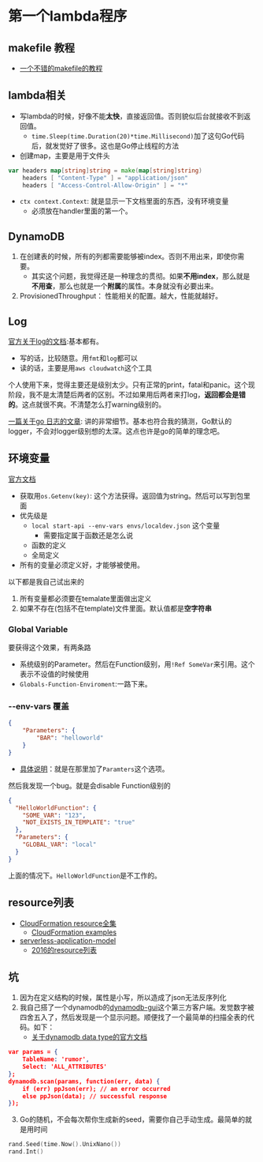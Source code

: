 # 第一个lambda程序

## makefile 教程

- [一个不错的makefile的教程](https://seisman.github.io/how-to-write-makefile/variables.html)  

## lambda相关


- 写lambda的时候，好像不能**太快**，直接返回值。否则貌似后台就接收不到返回值。
    - `time.Sleep(time.Duration(20)*time.Millisecond)`加了这句Go代码后，就发觉好了很多。这也是Go停止线程的方法
- 创建map，主要是用于文件头
```Go
var headers map[string]string = make(map[string]string)
	headers [ "Content-Type" ] = "application/json"
	headers [ "Access-Control-Allow-Origin" ] = "*"
```
- `ctx context.Context`: 就是显示一下文档里面的东西，没有环境变量
    - 必须放在handler里面的第一个。   

## DynamoDB

1. 在创建表的时候，所有的列都需要能够被index。否则不用出来，即使你需要。
    - 其实这个问题，我觉得还是一种理念的贯彻。如果**不用index**，那么就是**不用查**，那么也就是一个**附属**的属性。本身就没有必要出来。
2. ProvisionedThroughput： 性能相关的配置。越大，性能就越好。

## Log

[官方关于log的文档](https://docs.aws.amazon.com/lambda/latest/dg/golang-logging.html):基本都有。

- 写的话，比较随意。用`fmt`和`log`都可以
- 读的话，主要是用`aws cloudwatch`这个工具

个人使用下来，觉得主要还是级别太少。只有正常的print，fatal和panic。这个现阶段，我不是太清楚后两者的区别。不过如果用后两者来打log，**返回都会是错的**。这点就很不爽。不清楚怎么打warning级别的。

[一篇关于go 日志的文章](https://www.flysnow.org/2017/05/06/go-in-action-go-log.html): 讲的非常细节。基本也符合我的猜测，Go默认的logger，不会对logger级别想的太深。这点也许是go的简单的理念吧。

## 环境变量

[官方文档](https://docs.aws.amazon.com/lambda/latest/dg/golang-envvars.html)

- 获取用`os.Getenv(key)`: 这个方法获得。返回值为string。然后可以写到包里面
- 优先级是
    - `local start-api --env-vars envs/localdev.json` 这个变量
        - 需要指定属于函数还是怎么说
    - 函数的定义
    - 全局定义
- 所有的变量必须定义好，才能够被使用。

以下都是我自己试出来的
1. 所有变量都必须要在temalate里面做出定义
2. 如果不存在(包括不在template)文件里面。默认值都是**空字符串**

### Global Variable

要获得这个效果，有两条路

- 系统级别的Parameter。然后在Function级别，用`!Ref SomeVar`来引用。这个表示不设值的时候使用
- `Globals-Function-Enviroment`:一路下来。

### --env-vars 覆盖
```json
{
    "Parameters": {
        "BAR": "helloworld"
    }
}
```
- [具体说明](https://github.com/awslabs/aws-sam-cli/issues/1045)：就是在那里加了`Paramters`这个选项。


然后我发现一个bug。就是会disable Function级别的
```json
{
  "HelloWorldFunction": {
    "SOME_VAR": "123",
    "NOT_EXISTS_IN_TEMPLATE": "true"
  },
  "Parameters": {
    "GLOBAL_VAR": "local"
  }
}
```
上面的情况下。`HelloWorldFunction`是不工作的。

## resource列表

- [CloudFormation resource全集](https://docs.aws.amazon.com/AWSCloudFormation/latest/UserGuide/aws-template-resource-type-ref.html)
    - [CloudFormation examples](https://docs.aws.amazon.com/AWSCloudFormation/latest/UserGuide/CHAP_TemplateQuickRef.html) 
- [serverless-application-model](https://github.com/awslabs/serverless-application-model)
    - [2016的resource列表](https://github.com/awslabs/serverless-application-model/blob/master/versions/2016-10-31.md)

## 坑

1. 因为在定义结构的时候，属性是小写，所以造成了json无法反序列化
2. 我自己搭了一个dynamodb的[dynamodb-gui](https://github.com/Arattian/DynamoDb-GUI-Client.git)这个第三方客户端。发觉数字被四舍五入了，然后发现是一个显示问题。顺便找了一个最简单的扫描全表的代码。如下：
    - [关于dynamodb data type的官方文档](https://docs.aws.amazon.com/amazondynamodb/latest/developerguide/HowItWorks.NamingRulesDataTypes.html)
```json
var params = {
    TableName: 'rumor',
    Select: 'ALL_ATTRIBUTES'
};
dynamodb.scan(params, function(err, data) {
    if (err) ppJson(err); // an error occurred
    else ppJson(data); // successful response
});
```
3. Go的随机，不会每次帮你生成新的seed，需要你自己手动生成。最简单的就是用时间
```Go
rand.Seed(time.Now().UnixNano())
rand.Int()
```